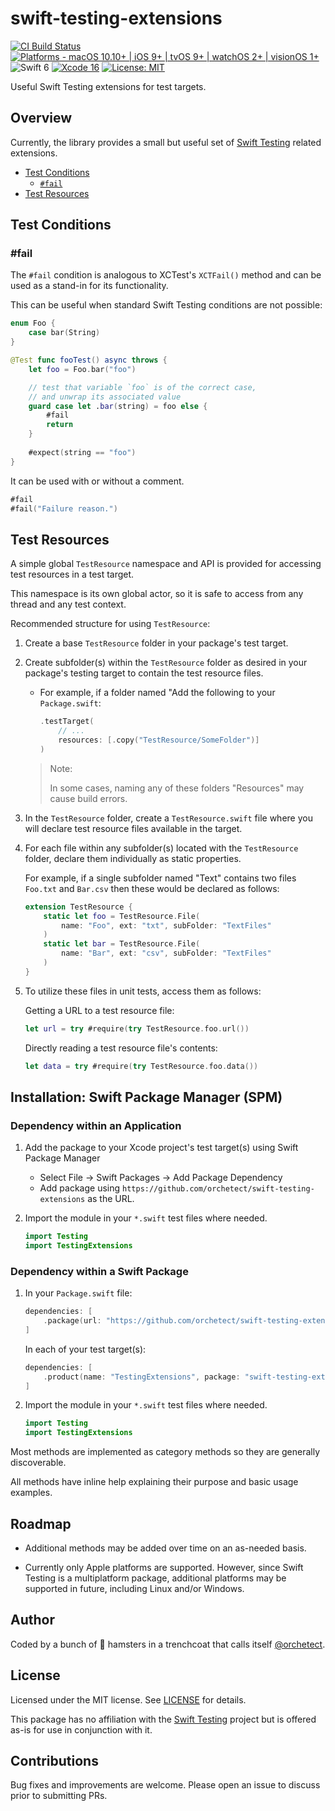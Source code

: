 # swift-testing-extensions

[![CI Build Status](https://github.com/orchetect/swift-testing-extensions/actions/workflows/build.yml/badge.svg)](https://github.com/orchetect/swift-testing-extensions/actions/workflows/build.yml) [![Platforms - macOS 10.10+ | iOS 9+ | tvOS 9+ | watchOS 2+ | visionOS 1+](https://img.shields.io/badge/platforms-macOS%2010.10+%20|%20iOS%209+%20|%20tvOS%209+%20|%20watchOS%202+%20|%20visionOS%201+-lightgrey.svg?style=flat)](https://developer.apple.com/swift) ![Swift 6](https://img.shields.io/badge/Swift-6-orange.svg?style=flat) [![Xcode 16](https://img.shields.io/badge/Xcode-16-blue.svg?style=flat)](https://developer.apple.com/swift) [![License: MIT](http://img.shields.io/badge/license-MIT-lightgrey.svg?style=flat)](https://github.com/orchetect/swift-testing-extensions/blob/main/LICENSE)

Useful Swift Testing extensions for test targets.

## Overview

Currently, the library provides a small but useful set of [Swift Testing](https://github.com/swiftlang/swift-testing) related extensions.

- [Test Conditions](#Test-Conditions)
  - [`#fail`](#fail)
- [Test Resources](#Test-Resources)

## Test Conditions

### #fail

The `#fail` condition is analogous to XCTest's `XCTFail()` method and can be used as a stand-in for its functionality.

This can be useful when standard Swift Testing conditions are not possible:

```swift
enum Foo {
    case bar(String)
}

@Test func fooTest() async throws {
    let foo = Foo.bar("foo")

    // test that variable `foo` is of the correct case,
    // and unwrap its associated value
    guard case let .bar(string) = foo else {
        #fail
        return
    }
    
    #expect(string == "foo")
}
```

It can be used with or without a comment.

```swift
#fail
#fail("Failure reason.")
```

## Test Resources

A simple global `TestResource` namespace and API is provided for accessing test resources in a test target.

This namespace is its own global actor, so it is safe to access from any thread and any test context.

Recommended structure for using ``TestResource``:

1. Create a base `TestResource` folder in your package's test target.
2. Create subfolder(s) within the `TestResource` folder as desired in your package's
   testing target to contain the test resource files.
   - For example, if a folder named "Add the following to your `Package.swift`:
     ```swift
     .testTarget(
         // ...
         resources: [.copy("TestResource/SomeFolder")]
     )
     ```
   > Note:
   >
   > In some cases, naming any of these folders "Resources" may cause build errors.
3. In the `TestResource` folder, create a `TestResource.swift` file where you will declare
   test resource files available in the target.
4. For each file within any subfolder(s) located with the `TestResource` folder,
   declare them individually as static properties.
   
   For example, if a single subfolder named "Text" contains two files `Foo.txt` and `Bar.csv`
   then these would be declared as follows:
   
   ```swift
   extension TestResource {
       static let foo = TestResource.File(
           name: "Foo", ext: "txt", subFolder: "TextFiles"
       )
       static let bar = TestResource.File(
           name: "Bar", ext: "csv", subFolder: "TextFiles"
       )
   }
   ```
5. To utilize these files in unit tests, access them as follows:
   
   Getting a URL to a test resource file:
   ```swift
   let url = try #require(try TestResource.foo.url())
   ```
   
   Directly reading a test resource file's contents:
   ```swift
   let data = try #require(try TestResource.foo.data())
   ```

## Installation: Swift Package Manager (SPM)

### Dependency within an Application

1. Add the package to your Xcode project's test target(s) using Swift Package Manager

   - Select File → Swift Packages → Add Package Dependency
   - Add package using `https://github.com/orchetect/swift-testing-extensions` as the URL.

2. Import the module in your `*.swift` test files where needed.

   ```swift
   import Testing
   import TestingExtensions
   ```

### Dependency within a Swift Package

1. In your `Package.swift` file:

   ```swift
   dependencies: [
       .package(url: "https://github.com/orchetect/swift-testing-extensions", from: "0.1.0")
   ]
   ```
   
   In each of your test target(s):
   
   ```swift
   dependencies: [
       .product(name: "TestingExtensions", package: "swift-testing-extensions")
   ]
   ```
   
2. Import the module in your `*.swift` test files where needed.

   ```swift
   import Testing
   import TestingExtensions
   ```

Most methods are implemented as category methods so they are generally discoverable.

All methods have inline help explaining their purpose and basic usage examples.

## Roadmap

- Additional methods may be added over time on an as-needed basis.

- Currently only Apple platforms are supported. However, since Swift Testing is a multiplatform package, additional platforms may be supported in future, including Linux and/or Windows.

## Author

Coded by a bunch of 🐹 hamsters in a trenchcoat that calls itself [@orchetect](https://github.com/orchetect).

## License

Licensed under the MIT license. See [LICENSE](https://github.com/orchetect/swift-testing-extensions/blob/master/LICENSE) for details.

This package has no affiliation with the [Swift Testing](https://github.com/swiftlang/swift-testing) project but is offered as-is for use in conjunction with it.

## Contributions

Bug fixes and improvements are welcome. Please open an issue to discuss prior to submitting PRs.

